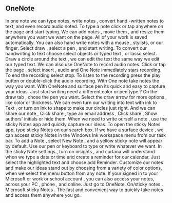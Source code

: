 ## OneNote

In one note we can type notes, write notes , convert hand -written notes to text, and even record audio noted. 
To type a note click or tap anywhere on the page and start typing.
We can add notes , move them , and resize them anywhere you want we want on the page. All of your work is saved automatically. You can also hand write notes with a mouse , stylists, or our finger. 
Select draw , select a pen , and start writing. 
To convert our handwriting to text choose select objects or typed text , or lasso select. 
Draw a circle around the text , we can edit the text the same way we edit our typed text. 
 We can also use OneNote to record audio notes. 
Click or tap the page , select insert , audio and One Note immediately stars recording. To end the recording select stop. To listen to the recording press the play button or double-click the audio recording. With One note take notes the way you want.
With OneNote and surface pen its quick and easy to capture your ideas. Just start writing need a different color  or pen type ? 
On the draw tab , chose the pen you want. 
Select the draw arrow for more options , like color or thickness. We can even turn our writing into text with ink to Text , or turn on Ink to shape to make our circles just right. 
And we can share our note , Click share , type an email address , Click share , Show authors' initials or hide them. 
When we need to write ourself a note , use the sticky Notes app and quickly capture our ideas. 
To open the sticky Notes app, type sticky Notes on our search box. 
If we have a surface device , we can access sticky Notes in the Windows Ink workspace menu from our task bar. 
To add a Note , select New Note , and a yellow sticky note will appear by default. Use our pen or keyboard to type or write whatever we want. 
In the sticky Note settings , turn on insights , and curtana will understand when we type a data or time and create a reminder for our calendar. 
Just select the highlighted text and choose add Reminder. 
Customize our notes and make our ideas stand out by choosing from a variety of color options, when we select the menu button from any note. 
If your signed in to your Microsoft or work or school account , you can also access your notes, across your PC , phone , and online. Just go to OneNote. On/sticky notes . 
Microsoft sticky Notes . The fast and convenient way to quickly take notes and access them anywhere you go.
